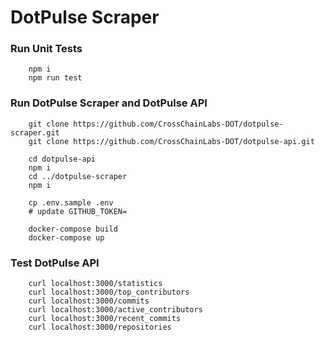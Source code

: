 # DotPulse Scraper

### Run Unit Tests

```
    npm i
    npm run test
```

### Run DotPulse Scraper and DotPulse API

```
    git clone https://github.com/CrossChainLabs-DOT/dotpulse-scraper.git
    git clone https://github.com/CrossChainLabs-DOT/dotpulse-api.git
    
    cd dotpulse-api  
    npm i 
    cd ../dotpulse-scraper
    npm i 

    cp .env.sample .env
    # update GITHUB_TOKEN=
    
    docker-compose build
    docker-compose up
```

### Test DotPulse API

```
    curl localhost:3000/statistics
    curl localhost:3000/top_contributors
    curl localhost:3000/commits
    curl localhost:3000/active_contributors
    curl localhost:3000/recent_commits
    curl localhost:3000/repositories
```
